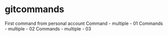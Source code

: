 # gitcommands
First command from personal account
Command - multiple - 01
Commands - multiple - 02
Commands - multiple - 03